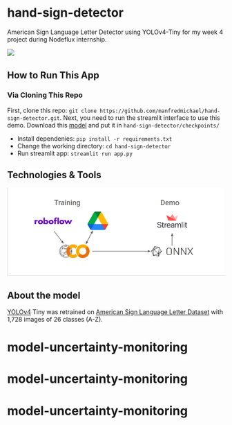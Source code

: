 # hand-sign-detector

American Sign Language Letter Detector using YOLOv4-Tiny for my week 4 project during Nodeflux internship.

![](https://github.com/manfredmichael/hand-sign-detector/blob/main/assets/demo.gif?raw=true)

## How to Run This App

### Via Cloning This Repo
First, clone this repo: `git clone https://github.com/manfredmichael/hand-sign-detector.git`. Next, you need to run the streamlit interface to use this demo. Download this [model](https://drive.google.com/file/d/14PGd7IWgrK0WzL39MsmKpMHRV18J3NmS/view?usp=sharing) and put it in `hand-sign-detector/checkpoints/`


- Install dependenies: `pip install -r requirements.txt`
- Change the working directory: `cd hand-sign-detector`
- Run streamlit app: `streamlit run app.py`


## Technologies & Tools
![](https://github.com/manfredmichael/hand-sign-detector/blob/main/assets/workspace.png?raw=true)

## About the model

[YOLOv4](https://arxiv.org/abs/2004.10934) Tiny was retrained on [American Sign Language Letter Dataset](https://public.roboflow.com/object-detection/american-sign-language-letters) with 1,728 images of 26 classes (A-Z).

# model-uncertainty-monitoring
# model-uncertainty-monitoring
# model-uncertainty-monitoring
